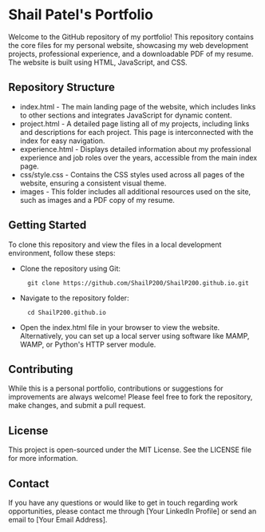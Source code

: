 # Shail Patel's Portfolio 


Welcome to the GitHub repository of my portfolio! This repository contains the core files for my personal website, showcasing my web development projects, professional experience, and a downloadable PDF of my resume. The website is built using HTML, JavaScript, and CSS.

## Repository Structure

- index.html - The main landing page of the website, which includes links to other sections and integrates JavaScript for dynamic content.
- project.html - A detailed page listing all of my projects, including links and descriptions for each project. This page is interconnected with the index for easy navigation.
- experience.html - Displays detailed information about my professional experience and job roles over the years, accessible from the main index page.
- css/style.css - Contains the CSS styles used across all pages of the website, ensuring a consistent visual theme.
- images - This folder includes all additional resources used on the site, such as images and a PDF copy of my resume.

## Getting Started
To clone this repository and view the files in a local development environment, follow these steps:

- Clone the repository using Git:
  
        git clone https://github.com/ShailP200/ShailP200.github.io.git
- Navigate to the repository folder:

        cd ShailP200.github.io
- Open the index.html file in your browser to view the website. Alternatively, you can set up a local server using software like MAMP, WAMP, or Python's HTTP server module.

## Contributing

While this is a personal portfolio, contributions or suggestions for improvements are always welcome! Please feel free to fork the repository, make changes, and submit a pull request.

## License

This project is open-sourced under the MIT License. See the LICENSE file for more information.

## Contact

If you have any questions or would like to get in touch regarding work opportunities, please contact me through [Your LinkedIn Profile] or send an email to [Your Email Address].
